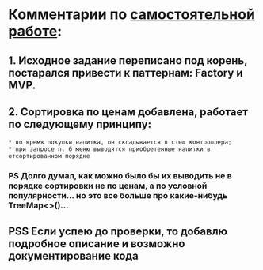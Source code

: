 # Комментарии по [самостоятельной работе](https://github.com/AllIWantIsNotAvailable/GeekBrains_OOP/tree/main/seminars/Sem03_Standard_interfaces/HomeWork/src):

## 1. Исходное задание переписано под корень, постарался привести к паттернам: Factory и MVP.
## 2. Сортировка по ценам добавлена, работает по следующему принципу:
    * во время покупки напитка, он складывается в стеш контроллера;
    * при запросе п. 6 меню выводятся приобретенные напитки в отсортированном порядке
### PS Долго думал, как можно было бы их выводить не в порядке сортировки не по ценам, а по условной популярности... но это все больше про какие-нибудь TreeMap<>()...

## PSS Если успею до проверки, то добавлю подробное описание и возможно документирование кода 